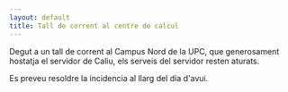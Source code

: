 ```yaml
---
layout: default
title: Tall de corrent al centre de calcul
---
```


Degut a un tall de corrent al Campus Nord de la UPC, que generosament hostatja el servidor de Caliu,
els serveis del servidor resten aturats.

Es preveu resoldre la incidencia al llarg del dia d'avui.

